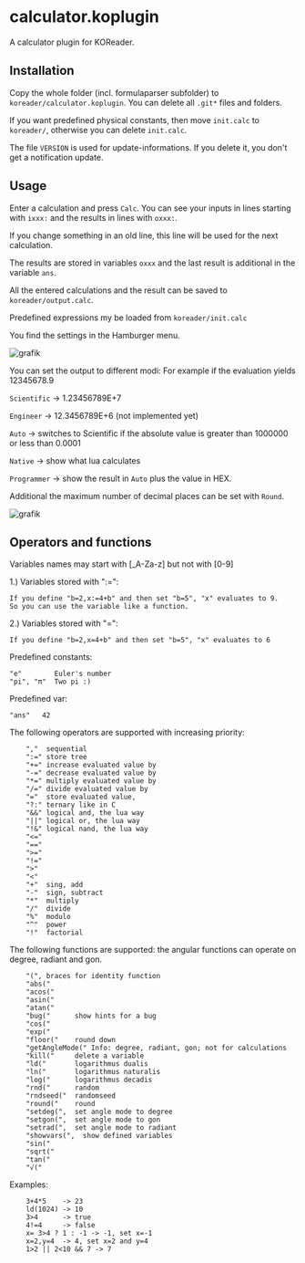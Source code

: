 # calculator.koplugin
A calculator plugin for KOReader.

## Installation
Copy the whole folder (incl. formulaparser subfolder) to `koreader/calculator.koplugin`. You can delete all `.git*` files and folders.

If you want predefined physical constants, then move `init.calc` to `koreader/`, otherwise you can delete `init.calc`.

The file `VERSION` is used for update-informations. If you delete it, you don't get a notification update.


## Usage

Enter a calculation and press `Calc`. You can see your inputs in lines starting with `ixxx:` and the results in lines with `oxxx:`.

If you change something in an old line, this line will be used for the next calculation.

The results are stored in variables `oxxx` and the last result is additional in the variable `ans`.

All the entered calculations and the result can be saved to `koreader/output.calc`.

Predefined expressions my be loaded from `koreader/init.calc`

You find the settings in the Hamburger menu.


![grafik](https://user-images.githubusercontent.com/36999612/121774303-3af12000-cb82-11eb-94c9-a0248b33c060.png)

You can set the output to different modi: For example if the evaluation yields 12345678.9

`Scientific` -> 1.23456789E+7

`Engineer` -> 12.3456789E+6 (not implemented yet)

`Auto` -> switches to Scientific if the absolute value is greater than 1000000 or less than 0.0001

`Native` -> show what lua calculates

`Programmer` -> show the result in `Auto` plus the value in HEX.

Additional the maximum number of decimal places can be set with `Round`.

![grafik](https://user-images.githubusercontent.com/36999612/121774734-139b5280-cb84-11eb-8a80-85df783ea1f4.png)


## Operators and functions

Variables names may start with [_A-Za-z] but not with [0-9]

1.) Variables stored with ":=":

    If you define "b=2,x:=4+b" and then set "b=5", "x" evaluates to 9.
    So you can use the variable like a function.
    
2.) Variables stored with "=":

    If you define "b=2,x=4+b" and then set "b=5", "x" evaluates to 6

Predefined constants:

    "e"        Euler's number
    "pi", "π"  Two pi :)

Predefined var:

    "ans"   42

The following operators are supported with increasing priority:
```
    ","  sequential
    ":=" store tree
    "+=" increase evaluated value by
    "-=" decrease evaluated value by
    "*=" multiply evaluated value by
    "/=" divide evaluated value by
    "="  store evaluated value,
    "?:" ternary like in C
    "&&" logical and, the lua way
    "||" logical or, the lua way
    "!&" logical nand, the lua way
    "<="
    "=="
    ">="
    "!="
    ">"
    "<"
    "+"  sing, add
    "-"  sign, subtract
    "*"  multiply
    "/"  divide
    "%"  modulo
    "^"  power
    "!"  factorial
```

The following functions are supported:
the angular functions can operate on degree, radiant and gon.
```
    "(", braces for identity function
    "abs("
    "acos("
    "asin("
    "atan("
    "bug("      show hints for a bug
    "cos("
    "exp("
    "floor("    round down
    "getAngleMode(" Info: degree, radiant, gon; not for calculations
    "kill("     delete a variable
    "ld("       logarithmus dualis
    "ln("       logarithmus naturalis
    "log("      logarithmus decadis
    "rnd("      random
    "rndseed("  randomseed
    "round("    round
    "setdeg(",  set angle mode to degree
    "setgon(",  set angle mode to gon
    "setrad(",  set angle mode to radiant
    "showvars(",  show defined variables
    "sin("
    "sqrt("
    "tan("
    "√("
```

Examples:
```
    3+4*5    -> 23
    ld(1024) -> 10
    3>4      -> true
    4!=4     -> false
    x= 3>4 ? 1 : -1 -> -1, set x=-1
    x=2,y=4  -> 4, set x=2 and y=4
    1>2 || 2<10 && 7 -> 7
```

